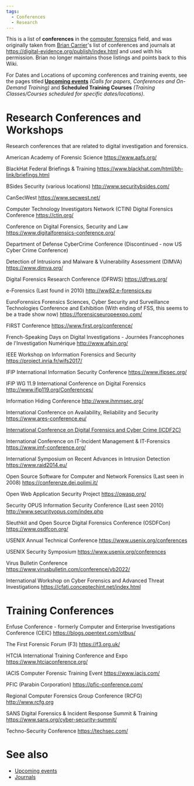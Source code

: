 ```yaml
---
tags:
  - Conferences
  - Research
---
```

This is a list of **conferences** in the [computer forensics](computer_forensics.md)
field, and was originally taken from [Brian Carrier](brian_carrier.md)'s list
of conferences and journals at <https://digital-evidence.org/publish/index.html>
and used with his permission. Brian no longer maintains those listings and
points back to this Wiki.

For Dates and Locations of upcoming conferences and training events, see the
pages titled<b> [Upcoming events](upcoming_events.md)</b> <i>(Calls for papers,
Conferences and On-Demand Training)</i> and <b>Scheduled Training Courses</b>
<i>(Training Classes/Courses scheduled for specific dates/locations)</i>.

# Research Conferences and Workshops

Research conferences that are related to digital investigation and forensics.

American Academy of Forensic Science
<https://www.aafs.org/>

<!-- -->

BlackHat Federal Briefings & Training
<https://www.blackhat.com/html/bh-link/briefings.html>

<!-- -->

BSides Security (various locations)
<http://www.securitybsides.com/>

<!-- -->

CanSecWest
<https://www.secwest.net/>

<!-- -->

Computer Technology Investigators Network (CTIN) Digital Forensics Conference
<https://ctin.org/>

<!-- -->

Conference on Digital Forensics, Security and Law
<https://www.digitalforensics-conference.org/>

<!-- -->

Department of Defense CyberCrime Conference (Discontinued - now US Cyber Crime Conference)

<!-- -->

Detection of Intrusions and Malware & Vulnerability Assessment (DIMVA)
<https://www.dimva.org/>

<!-- -->

Digital Forensics Research Conference (DFRWS)
<https://dfrws.org/>

<!-- -->

e-Forensics (Last found in 2010)
<http://ww82.e-forensics.eu>

<!-- -->

EuroForensics Forensics Sciences, Cyber Security and Surveillance Technologies Conference and Exhibition (With ending of FSS, this seems to be a trade show now)
<https://forensicseuropeexpo.com/>

<!-- -->

FIRST Conference
<https://www.first.org/conference/>

<!-- -->

French-Speaking Days on Digital Investigations - Journées Francophones de l'Investigation Numérique
<http://www.afsin.org/>

<!-- -->

IEEE Workshop on Information Forensics and Security
<https://project.inria.fr/wifs2017/>

<!-- -->

IFIP International Information Security Conference
<https://www.ifipsec.org/>

<!-- -->

IFIP WG 11.9 International Conference on Digital Forensics
<http://www.ifip119.org/Conferences/>

<!-- -->

Information Hiding Conference
<http://www.ihmmsec.org/>

<!-- -->

International Conference on Availability, Reliability and Security
<https://www.ares-conference.eu/>

<!-- -->

[International Conference on Digital Forensics and Cyber Crime (ICDF2C)](https://d-forensics.eai-conferences.org/)

<!-- -->

International Conference on IT-Incident Management & IT-Forensics
<https://www.imf-conference.org/>

<!-- -->

International Symposium on Recent Advances in Intrusion Detection
<https://www.raid2014.eu/>

<!-- -->

Open Source Software for Computer and Network Forensics (Last seen in 2008)
<https://conferenze.dei.polimi.it/>

<!-- -->

Open Web Application Security Project
<https://owasp.org/>

<!-- -->

Security OPUS Information Security Conference (Last seen 2010)
<http://www.securityopus.com/index.php>

<!-- -->

Sleuthkit and Open Source Digital Forensics Conference (OSDFCon)
<https://www.osdfcon.org/>

<!-- -->

USENIX Annual Technical Conference
<https://www.usenix.org/conferences>

<!-- -->

USENIX Security Symposium
<https://www.usenix.org/conferences>

<!-- -->

Virus Bulletin Conference
<https://www.virusbulletin.com/conference/vb2022/>

<!-- -->

International Workshop on Cyber Forensics and Advanced Threat Investigations
<https://cfati.conceptechint.net/index.html>

# Training Conferences

Enfuse Conference - formerly Computer and Enterprise Investigations Conference (CEIC)
<https://blogs.opentext.com/otbus/>

<!-- -->

The First Forensic Forum (F3)
<https://f3.org.uk/>

<!-- -->

HTCIA International Training Conference and Expo
<https://www.htciaconference.org/>

<!-- -->

IACIS Computer Forensic Training Event
<https://www.iacis.com/>

<!-- -->

PFIC (Parabin Corporation)
<https://pfic-conference.com/>

<!-- -->

Regional Computer Forensics Group Conference (RCFG)
<http://www.rcfg.org>

<!-- -->

SANS Digital Forensics & Incident Response Summit & Training
<https://www.sans.org/cyber-security-summit/>

<!-- -->

Techno-Security Conference
<https://techsec.com/>

# See also

* [Upcoming events](upcoming_events.md)
* [Journals](journals.md)

